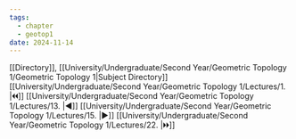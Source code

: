 ```yaml
---
tags:
  - chapter
  - geotop1
date: 2024-11-14
---
```

[[Directory]], [[University/Undergraduate/Second Year/Geometric Topology 1/Geometric Topology 1|Subject Directory]]
[[University/Undergraduate/Second Year/Geometric Topology 1/Lectures/1. |🞀🞀]] [[University/Undergraduate/Second Year/Geometric Topology 1/Lectures/13. |◀]] [[University/Undergraduate/Second Year/Geometric Topology 1/Lectures/15. |▶]] [[University/Undergraduate/Second Year/Geometric Topology 1/Lectures/22. |🞂🞂]]
# 
## 
### 